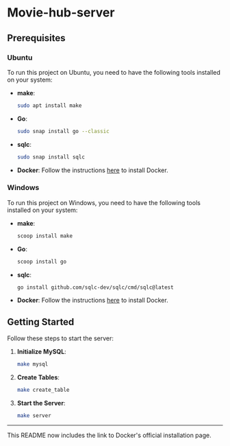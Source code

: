 # Movie-hub-server

## Prerequisites

### Ubuntu

To run this project on Ubuntu, you need to have the following tools installed on your system:

- **make**: 
  ```sh
  sudo apt install make
  ```
- **Go**: 
  ```sh
  sudo snap install go --classic
  ```
- **sqlc**: 
  ```sh
  sudo snap install sqlc
  ```
- **Docker**: Follow the instructions [here](https://docs.docker.com/get-docker/) to install Docker.

### Windows

To run this project on Windows, you need to have the following tools installed on your system:

- **make**: 
  ```sh
  scoop install make
  ```
- **Go**: 
  ```sh
  scoop install go
  ```
- **sqlc**: 
  ```sh
  go install github.com/sqlc-dev/sqlc/cmd/sqlc@latest
  ```
- **Docker**: Follow the instructions [here](https://docs.docker.com/get-docker/) to install Docker.

## Getting Started

Follow these steps to start the server:

1. **Initialize MySQL**:
   ```sh
   make mysql
   ```

2. **Create Tables**:
   ```sh
   make create_table
   ```

3. **Start the Server**:
   ```sh
   make server
   ```

---

This README now includes the link to Docker's official installation page.